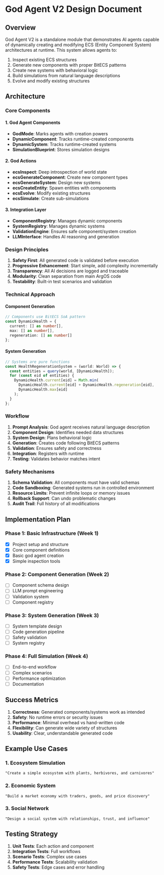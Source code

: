 # God Agent V2 Design Document

## Overview

God Agent V2 is a standalone module that demonstrates AI agents capable of dynamically creating and modifying ECS (Entity Component System) architectures at runtime. This system allows agents to:

1. Inspect existing ECS structures
2. Generate new components with proper BitECS patterns
3. Create new systems with behavioral logic
4. Build simulations from natural language descriptions
5. Evolve and modify existing structures

## Architecture

### Core Components

#### 1. God Agent Components
- **GodMode**: Marks agents with creation powers
- **DynamicComponent**: Tracks runtime-created components
- **DynamicSystem**: Tracks runtime-created systems
- **SimulationBlueprint**: Stores simulation designs

#### 2. God Actions
- **ecsInspect**: Deep introspection of world state
- **ecsGenerateComponent**: Create new component types
- **ecsGenerateSystem**: Design new systems
- **ecsCreateEntity**: Spawn entities with components
- **ecsEvolve**: Modify existing structures
- **ecsSimulate**: Create sub-simulations

#### 3. Integration Layer
- **ComponentRegistry**: Manages dynamic components
- **SystemRegistry**: Manages dynamic systems
- **ValidationEngine**: Ensures safe component/system creation
- **LLMInterface**: Handles AI reasoning and generation

### Design Principles

1. **Safety First**: All generated code is validated before execution
2. **Progressive Enhancement**: Start simple, add complexity incrementally
3. **Transparency**: All AI decisions are logged and traceable
4. **Modularity**: Clean separation from main ArgOS code
5. **Testability**: Built-in test scenarios and validation

### Technical Approach

#### Component Generation
```typescript
// Components use BitECS SoA pattern
const DynamicHealth = {
  current: [] as number[],
  max: [] as number[],
  regeneration: [] as number[]
};
```

#### System Generation
```typescript
// Systems are pure functions
const HealthRegenerationSystem = (world: World) => {
  const entities = query(world, [DynamicHealth]);
  for (const eid of entities) {
    DynamicHealth.current[eid] = Math.min(
      DynamicHealth.current[eid] + DynamicHealth.regeneration[eid],
      DynamicHealth.max[eid]
    );
  }
};
```

### Workflow

1. **Prompt Analysis**: God agent receives natural language description
2. **Component Design**: Identifies needed data structures
3. **System Design**: Plans behavioral logic
4. **Generation**: Creates code following BitECS patterns
5. **Validation**: Ensures safety and correctness
6. **Integration**: Registers with runtime
7. **Testing**: Validates behavior matches intent

### Safety Mechanisms

1. **Schema Validation**: All components must have valid schemas
2. **Code Sandboxing**: Generated systems run in controlled environment
3. **Resource Limits**: Prevent infinite loops or memory issues
4. **Rollback Support**: Can undo problematic changes
5. **Audit Trail**: Full history of all modifications

## Implementation Plan

### Phase 1: Basic Infrastructure (Week 1)
- [x] Project setup and structure
- [x] Core component definitions
- [x] Basic god agent creation
- [x] Simple inspection tools

### Phase 2: Component Generation (Week 2)
- [ ] Component schema design
- [ ] LLM prompt engineering
- [ ] Validation system
- [ ] Component registry

### Phase 3: System Generation (Week 3)
- [ ] System template design
- [ ] Code generation pipeline
- [ ] Safety validation
- [ ] System registry

### Phase 4: Full Simulation (Week 4)
- [ ] End-to-end workflow
- [ ] Complex scenarios
- [ ] Performance optimization
- [ ] Documentation

## Success Metrics

1. **Correctness**: Generated components/systems work as intended
2. **Safety**: No runtime errors or security issues
3. **Performance**: Minimal overhead vs hand-written code
4. **Flexibility**: Can generate wide variety of structures
5. **Usability**: Clear, understandable generated code

## Example Use Cases

### 1. Ecosystem Simulation
```
"Create a simple ecosystem with plants, herbivores, and carnivores"
```

### 2. Economic System
```
"Build a market economy with traders, goods, and price discovery"
```

### 3. Social Network
```
"Design a social system with relationships, trust, and influence"
```

## Testing Strategy

1. **Unit Tests**: Each action and component
2. **Integration Tests**: Full workflows
3. **Scenario Tests**: Complex use cases
4. **Performance Tests**: Scalability validation
5. **Safety Tests**: Edge cases and error handling
